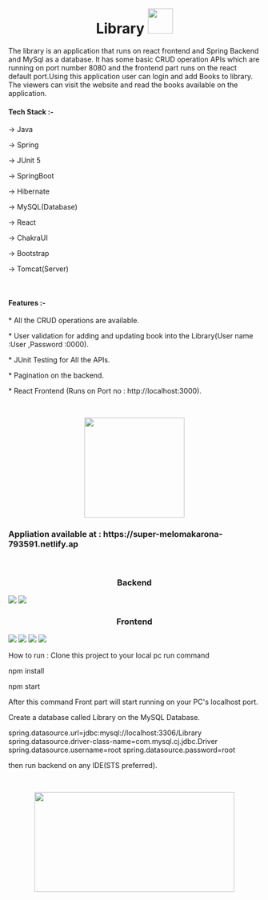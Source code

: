 <h1 align="center">Library <image src="https://media.tenor.com/AC2N2eQeAjkAAAAi/look-it-up-books.gif" width="50px" height="50px"/></h1>
The library is an application that runs on react frontend and Spring Backend and MySql as a database. It has some basic CRUD operation APIs which are running on port number  8080 and the frontend part runs on the react default port.Using this application user can login and add Books to library. The viewers can visit the website and read the books available on the application.
<br>
<h4>Tech Stack :-</h4>
<p>-> Java</p>
<p>-> Spring</p>
<p>-> JUnit 5</p>
<p>-> SpringBoot</p>
<p>-> Hibernate</p>
<p>-> MySQL(Database)</p>
<p>-> React</p>
<p>-> ChakraUI</p> 
<p>-> Bootstrap</p> 
<p>-> Tomcat(Server)</p> 
<br>
<h4>Features :-</h4>
<P>* All the CRUD operations are available.
<p>* User validation for adding and updating book into the Library(User name :User ,Password :0000).</p>
<P>* JUnit Testing for All the APIs.
<p>* Pagination on the backend.</P>
<p>* React Frontend (Runs on Port no : http://localhost:3000).</p>
<br>
<p align="center"><image src="https://media.tenor.com/XrjC6YgNotUAAAAi/novel-books.gif" width="200px" height="200px"/></p>
<h3>Appliation available at : https://super-melomakarona-793591.netlify.ap</h3>
<br>
<h3 align="center">Backend</h3>
<img src="https://i.imgur.com/7GJICYy.png"/>
<img src="https://i.imgur.com/amrLyTn.png"/>
<h3 align="center">Frontend</h3>
<img src="https://i.imgur.com/lGJ32hP.png"/>
<img src="https://i.imgur.com/CTKYai3.png"/>
<img src="https://i.imgur.com/wWpLeIk.png"/>
<img src="https://i.imgur.com/Tf1UO8e.png"/>
<p> How to run : Clone this project to your local pc run command </p>
<p>npm install</p>
<p>npm start</p>
<p> After this command Front part will start running on your PC's localhost port.</p>
<p>Create a database called Library on the MySQL Database.</p>
spring.datasource.url=jdbc:mysql://localhost:3306/Library
spring.datasource.driver-class-name=com.mysql.cj.jdbc.Driver
spring.datasource.username=root
spring.datasource.password=root
<p>then run backend on any IDE(STS preferred). </p>
<br>
<p align="center"><image src="https://media.tenor.com/THSSOLP5yUkAAAAi/anime-animated-text.gif" width="400px" height="200px"/></p>

<br>
